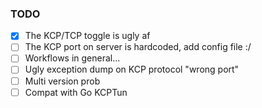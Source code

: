 ### TODO

- [x] The KCP/TCP toggle is ugly af
- [ ] The KCP port on server is hardcoded, add config file :/
- [ ] Workflows in general...
- [ ] Ugly exception dump on KCP protocol "wrong port"
- [ ] Multi version prob
- [ ] Compat with Go KCPTun
